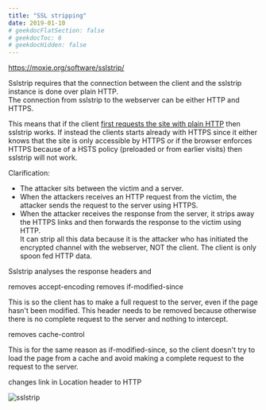 ```yaml
---
title: "SSL stripping"
date: 2019-01-10
# geekdocFlatSection: false
# geekdocToc: 6
# geekdocHidden: false
---
```


https://moxie.org/software/sslstrip/

Sslstrip requires that the connection between the client and the sslstrip instance is done over plain HTTP.  
The connection from sslstrip to the webserver can be either HTTP and HTTPS.  

This means that if the client <u>first requests the site with plain HTTP</u> then sslstrip works. If instead the clients starts already with HTTPS since it either knows that the site is only accessible by HTTPS or if the browser enforces HTTPS because of a HSTS policy (preloaded or from earlier visits) then sslstrip will not work.

Clarification:

* The attacker sits between the victim and a server.
* When the attackers receives an HTTP request from the victim, the attacker sends the request to the server using HTTPS.
* When the attacker receives the response from the server, it strips away the HTTPS links and then forwards the response to the victim using HTTP.  
It can strip all this data because it is the attacker who has initiated the encrypted channel with the webserver, NOT the client. The client is only spoon fed HTTP data.

Sslstrip analyses the response headers and

removes accept-encoding
removes if-modified-since

This is so the client has to make a full request to the server, even if the page hasn't been modified. This header needs to be removed because otherwise there is no complete request to the server and nothing to intercept.

removes cache-control

This is for the same reason as if-modified-since, so the client doesn't try to load the page from a cache and avoid making a complete request to the request to the server.

changes link in Location header to HTTP

![sslstrip](sslstrip.png)
